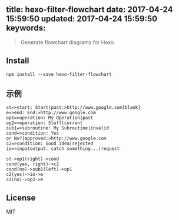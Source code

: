 title: hexo-filter-flowchart
date: 2017-04-24 15:59:50
updated: 2017-04-24 15:59:50
keywords:
---

> Generate flowchart diagrams for Hexo.

## Install

```
npm install --save hexo-filter-flowchart
```

## 示例

```flow
st=>start: Start|past:>http://www.google.com[blank]
e=>end: End:>http://www.google.com
op1=>operation: My Operation|past
op2=>operation: Stuff|current
sub1=>subroutine: My Subroutine|invalid
cond=>condition: Yes
or No?|approved:>http://www.google.com
c2=>condition: Good idea|rejected
io=>inputoutput: catch something...|request

st->op1(right)->cond
cond(yes, right)->c2
cond(no)->sub1(left)->op1
c2(yes)->io->e
c2(no)->op2->e
```

## License

MIT
